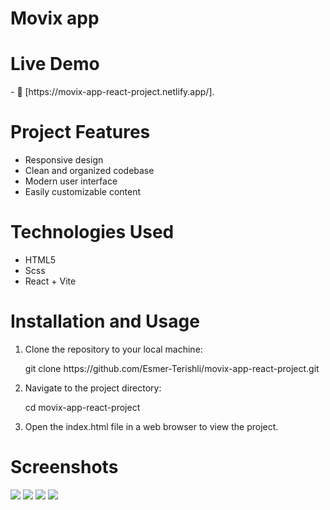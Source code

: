 <h1>Movix app</h1>

<h1>Live Demo</h1>
- 📄 [https://movix-app-react-project.netlify.app/].

<h1>Project Features</h1>
<ul>
  <li>Responsive design</li>
  <li>Clean and organized codebase</li>
  <li>Modern user interface</li>
  <li>Easily customizable content</li>
</ul>

<h1>Technologies Used</h1>
<ul>
  <li>HTML5</li>
  <li>Scss</li>
  <li>React + Vite</li>
</ul>

<h1>Installation and Usage</h1>
<ol>
  <li>Clone the repository to your local machine:
    <p>git clone https://github.com/Esmer-Terishli/movix-app-react-project.git</p>
  </li>
    <li>Navigate to the project directory:
    <p>cd movix-app-react-project</p>
  </li>
  <li>Open the index.html file in a web browser to view the project.</li>
</ol>

<h1>Screenshots</h1>
<img src="https://i.imgur.com/DvcADwP.jpg">
<img src="https://i.imgur.com/iIIehHP.jpg">
<img src="https://i.imgur.com/9sphe5S.jpg">
<img src="https://i.imgur.com/kGFsqVx.jpg">
